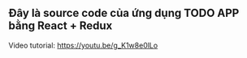## Đây là source code của ứng dụng TODO APP bằng React + Redux

Video tutorial: https://youtu.be/g_K1w8e0lLo
